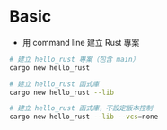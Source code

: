 # Basic

* 用 command line 建立 Rust 專案

```bash
# 建立 hello_rust 專案（包含 main）
cargo new hello_rust 

# 建立 hello_rust 函式庫
cargo new hello_rust --lib 

# 建立 hello_rust 函式庫，不設定版本控制
cargo new hello_rust --lib --vcs=none
```